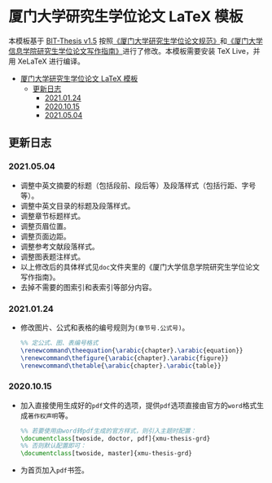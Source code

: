 # 厦门大学研究生学位论文 LaTeX 模板

本模板基于 [BIT-Thesis v1.5](https://github.com/BIT-thesis/LaTeX-template) 按照[《厦门大学研究生学位论文规范》](https://gs.xmu.edu.cn/info/1179/1190.htm)和[《厦门大学信息学院研究生学位论文写作指南》](https://informatics.xmu.edu.cn/info/1047/4651.htm)进行了修改。本模板需要安装 TeX Live，并用 XeLaTeX 进行编译。

<!-- @import "[TOC]" {cmd="toc" depthFrom=1 depthTo=6 orderedList=false} -->

<!-- code_chunk_output -->

- [厦门大学研究生学位论文 LaTeX 模板](#厦门大学研究生学位论文-latex-模板)
  - [更新日志](#更新日志)
    - [2021.01.24](#20210124)
    - [2020.10.15](#20201015)
    - [2021.05.04](#20210504)

<!-- /code_chunk_output -->

## 更新日志

### 2021.05.04

- 调整中英文摘要的标题（包括段前、段后等）及段落样式（包括行距、字号等）。
- 调整中英文目录的标题及段落样式。
- 调整章节标题样式。
- 调整页眉位置。
- 调整页面边距。
- 调整参考文献段落样式。
- 调整图表题注样式。
- 以上修改后的具体样式见`doc`文件夹里的《厦门大学信息学院研究生学位论文写作指南》。
- 去掉不需要的图索引和表索引等部分内容。

### 2021.01.24

- 修改图片、公式和表格的编号规则为`(章节号.公式号)`。

  ```latex
  %% 定公式、图、表编号格式
  \renewcommand\theequation{\arabic{chapter}.\arabic{equation}}
  \renewcommand\thefigure{\arabic{chapter}.\arabic{figure}}
  \renewcommand\thetable{\arabic{chapter}.\arabic{table}}
  ```

### 2020.10.15

- 加入直接使用生成好的`pdf`文件的选项，提供`pdf`选项直接由官方的`word`格式生成`著作权声明`等。

  ```latex
  %% 若要使用由word转pdf生成的官方样式，则引入主题时配置：
  \documentclass[twoside, doctor, pdf]{xmu-thesis-grd}
  %% 否则默认配置即可：
  \documentclass[twoside, master]{xmu-thesis-grd}
  ```

- 为首页加入`pdf`书签。
